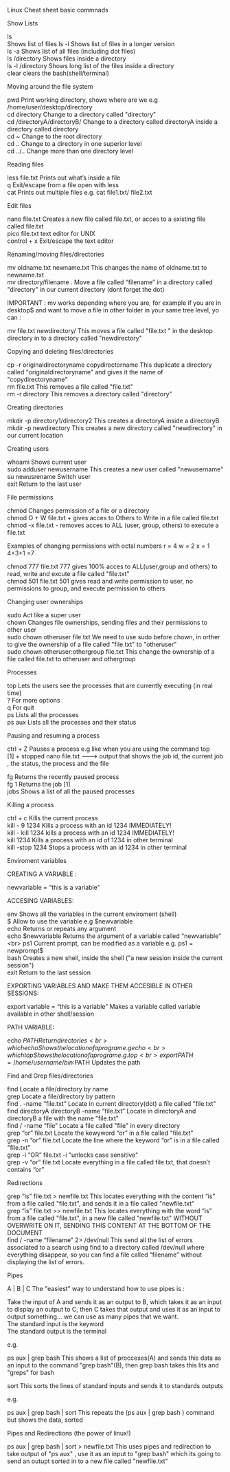 Linux Cheat sheet basic commnads

Show Lists

ls                            
Shows list of files 
ls -l                         Shows list of files in a longer version<br>
ls -a                         Shows list of all files (including dot files)<br>
ls /directory                 Shows files inside a directory<br>
ls -l /directory              Shows long list of the files inside a directory<br>
clear                         clears the bash(shell/terminal)<br>


Moving around the file system

pwd                           Print working directory, shows where are we e.g /home/user/desktop/directory<br>
cd directory                  Change to a directory called "directory"<br>
cd  /directoryA/directoryB/   Change to a directory called directoryA inside a directory called directory<br>
cd ~                          Change to the root directory<br>
cd ..                         Change to a directory in one superior level<br>
cd ../..                      Change more than one directory level <br>


Reading files

less file.txt                 Prints out what’s inside a file<br>
q                             Exit/escape from a file open with less<br>
cat                           Prints out multiple files e.g. cat file1.txt/ file2.txt <br>


Edit files

nano file.txt                 Creates a new file called file.txt, or acces to a existing file called file.txt<br>
pico file.txt                 text editor for UNIX<br>
control +  x                  Exit/escape the text editor<br>


Renaming/moving   files/directories

mv oldname.txt  newname.txt   This changes the name of oldname.txt to newname.txt<br>
mv directory/filename .       Move a file called “filename” in a directory called "directory" in our current directory (dont forget the dot)<br>

IMPORTANT : mv works depending where you are, for example if you are in desktop$ and want to move a file in other folder in your same tree level, yo can :

mv file.txt newdirectory/    This moves a file called "file.txt " in the desktop directory in to a directory called "newdirectory"<br>


Copying and deleting files/directories

cp -r originaldirectoryname copydirectorname          This duplicate a directory called "originaldirectoryname" and gives it the name of "copydirectoryname"<br>
rm file.txt                                           This removes a file called "file.txt"<br>
rm -r directory                                       This removes a directory called "directory"<br>


Creating directories

mkdir -p directory1/directory2                        This creates a directoryA inside a directoryB<br>
mkdir -p newdirectory                                 This creates a new directory called "newdirectory" in our current location<br>


Creating users

whoami                                                Shows current user<br>
sudo adduser newusername                              This creates a new user called "newusername"<br>
su newusrename                                        Switch user <br>
exit                                                  Return to the last user<br>


File permissions

chmod                                                 Changes permission of a file or a directory<br>
chmod O + W    file.txt                               + gives acces to Others to Write in a file called file.txt<br>
chmod -x file.txt                                     - removes acces to ALL (user, group, others) to execute a file.txt<br>


Examples of changing permissions with octal numbers     r = 4          w = 2          x = 1             4+3+1 =7

chmod  777 file.txt               777 gives 100% acces to ALL(user,group and others) to read, write and excute a file called "file.txt"<br>
chmod 501 file.txt                501 gives read and write permission to user, no permissions to group, and execute permission to others<br> 

Changing user ownerships

sudo                                                  Act like a super user<br>
chown                                                 Changes file ownerships, sending files and their permissions to other user<br>
sudo chown otheruser file.txt                         We need to use sudo before chown, in orther to give the ownership of a file called "file.txt" to "otheruser"<br>
sudo chown otheruser:othergroup file.txt              This change the ownership of a file called file.txt to otheruser and othergroup<br>


Processes

top                                 Lets the users see the processes that are currently executing (in real time)<br>
?                                   For more options <br>
q                                   For quit  <br> 
ps                                  Lists all the processes<br>
ps aux                              Lists all the processes and their status<br>
  

Pausing and resuming a process

ctrl + Z                            Pauses a process e.g like when you are using the command top<br>
[1] + stopped nano file.txt --->  output that shows the job id, the current job , the status, the process and the file <br>

fg                                 Returns the recently paused process<br>
fg 1                               Returns the job [1] <br>
jobs                               Shows a list of all the paused processes<br>


Killing a process

ctrl + c                           Kills the current process<br>
kill - 9  1234                     Kills a process with an id 1234  IMMEDIATELY!<br>
kill - kill  1234                  kills a process with an id 1234  IMMEDIATELY!<br>
kill 1234                          Kills a process with an id of 1234 in other terminal<br>
kill -stop  1234                   Stops a process with an id 1234 in other terminal<br>


Enviroment variables

CREATING A VARIABLE :

newvariable = “this is a variable”  

ACCESING VARIABLES:

env                               Shows all the variables in the current enviroment (shell)<br>
$                                 Allow to use the variable e.g $newvariable <br>
echo                              Returns or repeats any argument<br>
echo $newvariable                 Returns the argument of a variable called "newvariable" <br>
ps1                               Current prompt, can be modified as a variable e.g. ps1 = newprompt$<br>
bash                              Creates a new shell, inside the shell ("a new session inside the current session")<br>
exit                              Return to the last session<br>

EXPORTING VARIABLES AND MAKE THEM ACCESIBLE IN OTHER SESSIONS:

export variable = “this is a variable”     Makes a variable called variable available in other shell/session<br>

PATH VARIABLE:

echo $PATH                             Return directories<br>
which echo                             Shows the location of a program e.g echo <br>
which top                              Shows the location of a program e.g. top<br>
export PATH=/home/username/bin:$PATH   Updates the path <br>



Find and Grep files/directories

find                                                 Locate a file/directory by name <br>
grep                                                 Locate a file/directory by pattern<br>
find . -name “file.txt”                              Locate in current directory(dot) a file called "file.txt"<br>
find directoryA directoryB -name “file.txt”          Locate in directoryA and directoryB a file with the name "file.txt"<br>
find / -name “file”                                  Locate a file called "file" in every directory<br>
grep “or” file.txt                                   Locate the kewyword “or” in a file called "file.txt"<br>
grep -n “or” file.txt                                Locate the line where the keyword “or” is in a file called "file.txt"<br>
grep -i “OR” file.txt                                -i "unlocks case sensitive"<br>
grep -v “or” file.txt                                Locate everything in a file called file.txt, that doesn’t contains “or”<br>


Redirections

grep “is”  file.txt > newfile.txt         This locates everything with the content “is” from a file called "file.txt", and sends it in a file called "newfile.txt" <br>
grep “is”  file.txt >> newfile.txt        This locates everything with the word “is” from a file called "file.txt", in a new file called "newfile.txt"  WITHOUT OVERWRITE ON IT, SENDING THIS CONTENT AT THE BOTTOM OF THE DOCUMENT<br>
find / -name “filename” 2> /dev/null      This send all the list of errors associated to a search using find to a directory called /dev/null where everything disappear, so you can find a file called “filename” without displaying the list of errors.<br>

Pipes

A | B | C  The "easiest" way to understand how to use pipes is :

Take the input of A and sends it as an output to B, which takes it as an input to display an output to C, then C takes that output and uses it as an input to output something... we can use as many pipes that we want.<br>
The standard input is the keyword<br>
The standard output is the terminal<br>

e.g.

ps aux  |  grep bash            This shows a list of  procceses(A) and sends this data as an input to the command "grep bash"(B), then 
grep bash takes this lits and "greps" for bash<br>

sort                            This sorts the lines of standard inputs and sends it to standards outputs<br>

e.g.

ps aux | grep bash | sort       This repeats the (ps aux |  grep bash ) command but shows the data, sorted<br>


Pipes and Redirections (the power of linux!)

ps aux | grep bash | sort > newfile.txt   This uses pipes and redirection to take output of "ps aux" , use it as an input to "grep bash" which its going to send an outupt sorted in to a new file called "newfile.txt"











